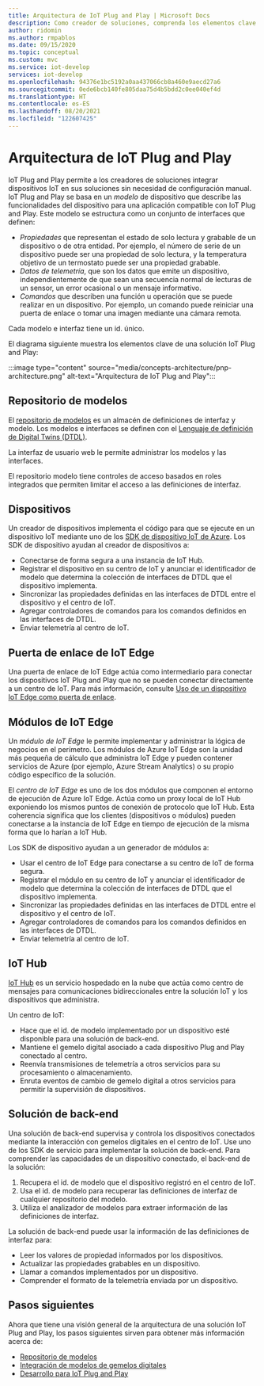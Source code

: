 ```yaml
---
title: Arquitectura de IoT Plug and Play | Microsoft Docs
description: Como creador de soluciones, comprenda los elementos clave arquitectónicos de IoT Plug and Play.
author: ridomin
ms.author: rmpablos
ms.date: 09/15/2020
ms.topic: conceptual
ms.custom: mvc
ms.service: iot-develop
services: iot-develop
ms.openlocfilehash: 94376e1bc5192a0aa437066cb8a460e9aecd27a6
ms.sourcegitcommit: 0ede6bcb140fe805daa75d4b5bdd2c0ee040ef4d
ms.translationtype: HT
ms.contentlocale: es-ES
ms.lasthandoff: 08/20/2021
ms.locfileid: "122607425"
---
```

# <a name="iot-plug-and-play-architecture"></a>Arquitectura de IoT Plug and Play

IoT Plug and Play permite a los creadores de soluciones integrar dispositivos IoT en sus soluciones sin necesidad de configuración manual. IoT Plug and Play se basa en un _modelo_ de dispositivo que describe las funcionalidades del dispositivo para una aplicación compatible con IoT Plug and Play. Este modelo se estructura como un conjunto de interfaces que definen:

- _Propiedades_ que representan el estado de solo lectura y grabable de un dispositivo o de otra entidad. Por ejemplo, el número de serie de un dispositivo puede ser una propiedad de solo lectura, y la temperatura objetivo de un termostato puede ser una propiedad grabable.
- _Datos de telemetría_, que son los datos que emite un dispositivo, independientemente de que sean una secuencia normal de lecturas de un sensor, un error ocasional o un mensaje informativo.
- _Comandos_ que describen una función u operación que se puede realizar en un dispositivo. Por ejemplo, un comando puede reiniciar una puerta de enlace o tomar una imagen mediante una cámara remota.

Cada modelo e interfaz tiene un id. único.

El diagrama siguiente muestra los elementos clave de una solución IoT Plug and Play:

:::image type="content" source="media/concepts-architecture/pnp-architecture.png" alt-text="Arquitectura de IoT Plug and Play":::

## <a name="model-repository"></a>Repositorio de modelos

El [repositorio de modelos](./concepts-model-repository.md) es un almacén de definiciones de interfaz y modelo. Los modelos e interfaces se definen con el [Lenguaje de definición de Digital Twins (DTDL)](https://github.com/Azure/opendigitaltwins-dtdl).

La interfaz de usuario web le permite administrar los modelos y las interfaces.

El repositorio modelo tiene controles de acceso basados en roles integrados que permiten limitar el acceso a las definiciones de interfaz.

## <a name="devices"></a>Dispositivos

Un creador de dispositivos implementa el código para que se ejecute en un dispositivo IoT mediante uno de los [SDK de dispositivo IoT de Azure](./libraries-sdks.md). Los SDK de dispositivo ayudan al creador de dispositivos a:

- Conectarse de forma segura a una instancia de IoT Hub.
- Registrar el dispositivo en su centro de IoT y anunciar el identificador de modelo que determina la colección de interfaces de DTDL que el dispositivo implementa.
- Sincronizar las propiedades definidas en las interfaces de DTDL entre el dispositivo y el centro de IoT.
- Agregar controladores de comandos para los comandos definidos en las interfaces de DTDL.
- Enviar telemetría al centro de IoT.

## <a name="iot-edge-gateway"></a>Puerta de enlace de IoT Edge

Una puerta de enlace de IoT Edge actúa como intermediario para conectar los dispositivos IoT Plug and Play que no se pueden conectar directamente a un centro de IoT. Para más información, consulte [Uso de un dispositivo IoT Edge como puerta de enlace](../iot-edge/iot-edge-as-gateway.md).

## <a name="iot-edge-modules"></a>Módulos de IoT Edge

Un _módulo de IoT Edge_ le permite implementar y administrar la lógica de negocios en el perímetro. Los módulos de Azure IoT Edge son la unidad más pequeña de cálculo que administra IoT Edge y pueden contener servicios de Azure (por ejemplo, Azure Stream Analytics) o su propio código específico de la solución.

El _centro de IoT Edge_ es uno de los dos módulos que componen el entorno de ejecución de Azure IoT Edge. Actúa como un proxy local de IoT Hub exponiendo los mismos puntos de conexión de protocolo que IoT Hub. Esta coherencia significa que los clientes (dispositivos o módulos) pueden conectarse a la instancia de IoT Edge en tiempo de ejecución de la misma forma que lo harían a IoT Hub.

Los SDK de dispositivo ayudan a un generador de módulos a:

- Usar el centro de IoT Edge para conectarse a su centro de IoT de forma segura.
- Registrar el módulo en su centro de IoT y anunciar el identificador de modelo que determina la colección de interfaces de DTDL que el dispositivo implementa.
- Sincronizar las propiedades definidas en las interfaces de DTDL entre el dispositivo y el centro de IoT.
- Agregar controladores de comandos para los comandos definidos en las interfaces de DTDL.
- Enviar telemetría al centro de IoT.

## <a name="iot-hub"></a>IoT Hub

[IoT Hub](../iot-hub/about-iot-hub.md) es un servicio hospedado en la nube que actúa como centro de mensajes para comunicaciones bidireccionales entre la solución IoT y los dispositivos que administra.

Un centro de IoT:

- Hace que el id. de modelo implementado por un dispositivo esté disponible para una solución de back-end.
- Mantiene el gemelo digital asociado a cada dispositivo Plug and Play conectado al centro.
- Reenvía transmisiones de telemetría a otros servicios para su procesamiento o almacenamiento.
- Enruta eventos de cambio de gemelo digital a otros servicios para permitir la supervisión de dispositivos.

## <a name="backend-solution"></a>Solución de back-end

Una solución de back-end supervisa y controla los dispositivos conectados mediante la interacción con gemelos digitales en el centro de IoT. Use uno de los SDK de servicio para implementar la solución de back-end. Para comprender las capacidades de un dispositivo conectado, el back-end de la solución:

1. Recupera el id. de modelo que el dispositivo registró en el centro de IoT.
1. Usa el id. de modelo para recuperar las definiciones de interfaz de cualquier repositorio del modelo.
1. Utiliza el analizador de modelos para extraer información de las definiciones de interfaz.

La solución de back-end puede usar la información de las definiciones de interfaz para:

- Leer los valores de propiedad informados por los dispositivos.
- Actualizar las propiedades grabables en un dispositivo.
- Llamar a comandos implementados por un dispositivo.
- Comprender el formato de la telemetría enviada por un dispositivo.

## <a name="next-steps"></a>Pasos siguientes

Ahora que tiene una visión general de la arquitectura de una solución IoT Plug and Play, los pasos siguientes sirven para obtener más información acerca de:

- [Repositorio de modelos](./concepts-model-repository.md)
- [Integración de modelos de gemelos digitales](./concepts-model-discovery.md)
- [Desarrollo para IoT Plug and Play](./concepts-developer-guide-device.md)
